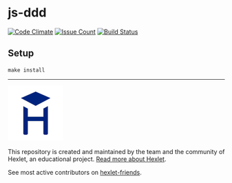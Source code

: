 # js-ddd

[![Code Climate](https://codeclimate.com/github/hexlet-components/js-ddd/badges/gpa.svg)](https://codeclimate.com/github/hexlet-components/js-ddd)
[![Issue Count](https://codeclimate.com/github/hexlet-components/js-ddd/badges/issue_count.svg)](https://codeclimate.com/github/hexlet-components/js-ddd)
[![Build Status](https://travis-ci.org/hexlet-components/js-ddd.svg?branch=master)](https://travis-ci.org/hexlet-components/js-ddd)

## Setup

```
make install
```

---

[![Hexlet Ltd. logo](https://raw.githubusercontent.com/Hexlet/assets/master/images/hexlet_logo128.png)](https://hexlet.io?utm_source=github&utm_medium=link&utm_campaign=js-ddd)

This repository is created and maintained by the team and the community of Hexlet, an educational project. [Read more about Hexlet](https://hexlet.io?utm_source=github&utm_medium=link&utm_campaign=js-ddd).

See most active contributors on [hexlet-friends](https://friends.hexlet.io/).
